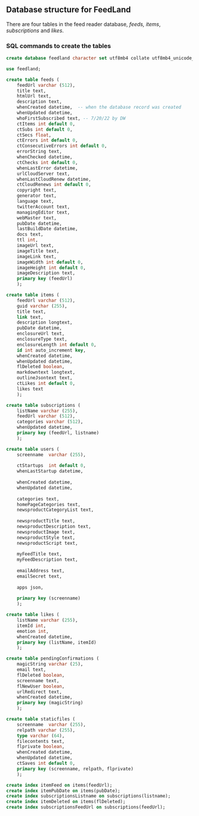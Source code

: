 ## Database structure for FeedLand

There are four tables in the feed reader database, <i>feeds, items</i>, <i>subscriptions</i> and <i>likes</i>.

### SQL commands to create the tables

```SQLcreate database feedland character set utf8mb4 collate utf8mb4_unicode_ci;use feedland;create table feeds (	feedUrl varchar (512), 	title text, 	htmlUrl text, 	description text, 	whenCreated datetime,  -- when the database record was created	whenUpdated datetime, 	whoFirstSubscribed text, -- 7/20/22 by DW	ctItems int default 0,	ctSubs int default 0,	ctSecs float,	ctErrors int default 0, 	ctConsecutiveErrors int default 0, 	errorString text, 	whenChecked datetime, 	ctChecks int default 0, 	whenLastError datetime, 	urlCloudServer text, 	whenLastCloudRenew datetime, 	ctCloudRenews int default 0, 	copyright text,	generator text,	language text,	twitterAccount text,	managingEditor text,	webMaster text,	pubDate datetime,	lastBuildDate datetime,	docs text,	ttl int,	imageUrl text,	imageTitle text,	imageLink text,	imageWidth int default 0,	imageHeight int default 0,	imageDescription text,	primary key (feedUrl)	);create table items (	feedUrl varchar (512), 	guid varchar (255), 	title text, 	link text, 	description longtext,  	pubDate datetime, 	enclosureUrl text, 	enclosureType text, 	enclosureLength int default 0, 	id int auto_increment key, 	whenCreated datetime, 	whenUpdated datetime, 	flDeleted boolean, 	markdowntext longtext,	outlineJsontext text, 	ctLikes int default 0,	likes text	);create table subscriptions (	listName varchar (255), 	feedUrl varchar (512), 	categories varchar (512), 	whenUpdated datetime, 	primary key (feedUrl, listname)	);create table users (	screenname  varchar (255), 		ctStartups  int default 0,	whenLastStartup datetime,		whenCreated datetime, 	whenUpdated datetime, 		categories text, 	homePageCategories text, 	newsproductCategoryList text,		newsproductTitle text,	newsproductDescription text,	newsproductImage text,	newsproductStyle text,	newsproductScript text,		myFeedTitle text,	myFeedDescription text,		emailAddress text,	emailSecret text,		apps json,		primary key (screenname)	);create table likes (	listName varchar (255), 	itemId int,	emotion int,	whenCreated datetime, 	primary key (listName, itemId)	);create table pendingConfirmations (	magicString varchar (25),	email text,	flDeleted boolean, 	screenname text,	flNewUser boolean,	urlRedirect text,	whenCreated datetime,	primary key (magicString)	);create table staticfiles (	screenname  varchar (255), 	relpath varchar (255), 	type varchar (64),	filecontents text,	flprivate boolean,	whenCreated datetime, 	whenUpdated datetime, 	ctSaves int default 0,	primary key (screenname, relpath, flprivate)	);create index itemFeed on items(feedUrl);create index itemPubDate on items(pubDate);create index subscriptionsListname on subscriptions(listname);create index itemDeleted on items(flDeleted);create index subscriptionsFeedUrl on subscriptions(feedUrl);```

